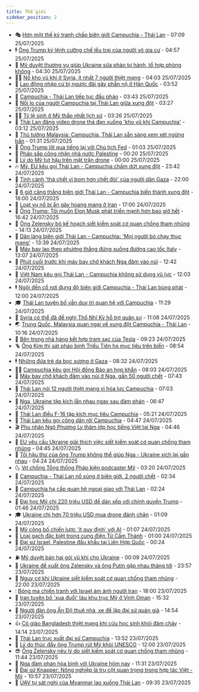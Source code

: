 ```yaml
---
title: Thế giới
sidebar_position: 2
---
```


<!-- vnexpress-the-gioi:START -->
- 🎭 [Hơn một thế kỷ tranh chấp biên giới Campuchia - Thái Lan](https://vnexpress.net/hon-mot-the-ky-tranh-chap-bien-gioi-campuchia-thai-lan-4918631.html) - 07:09 25/07/2025
- 🕴 [Ông Trump ký lệnh cưỡng chế lều trại của người vô gia cư](https://vnexpress.net/ong-trump-ky-lenh-cuong-che-leu-trai-cua-nguoi-vo-gia-cu-4918667.html) - 04:57 25/07/2025
- 🤭 [Mỹ duyệt thương vụ giúp Ukraine sửa pháo tự hành, tổ hợp phòng không](https://vnexpress.net/my-duyet-thuong-vu-giup-ukraine-sua-phao-tu-hanh-to-hop-phong-khong-4918726.html) - 04:30 25/07/2025
- 🧑‍💻 [Nổ kho vũ khí ở Syria, ít nhất 7 người thiệt mạng](https://vnexpress.net/no-kho-vu-khi-o-syria-it-nhat-7-nguoi-thiet-mang-4918789.html) - 04:03 25/07/2025
- 🦏 [Lao động nhập cư bị ngược đãi gây phẫn nộ ở Hàn Quốc](https://vnexpress.net/lao-dong-nhap-cu-bi-nguoc-dai-gay-phan-no-o-han-quoc-4918650.html) - 03:52 25/07/2025
- 🦒 [Campuchia - Thái Lan tiếp tục đấu pháo](https://vnexpress.net/campuchia-thai-lan-tiep-tuc-dau-phao-4918737.html) - 03:43 25/07/2025
- 🌈 [Nỗi lo của người Campuchia tại Thái Lan giữa xung đột](https://vnexpress.net/noi-lo-cua-nguoi-campuchia-tai-thai-lan-giua-xung-dot-4918728.html) - 03:27 25/07/2025
- 🧑‍🏫 [Tỷ lệ sinh ở Mỹ thấp nhất lịch sử](https://vnexpress.net/ty-le-sinh-o-my-thap-nhat-lich-su-4918666.html) - 03:26 25/07/2025
- 🐲 [Thái Lan đăng video drone thả đạn xuống &#39;kho vũ khí Campuchia&#39;](https://vnexpress.net/thai-lan-dang-video-drone-tha-dan-xuong-kho-vu-khi-campuchia-4918687.html) - 03:12 25/07/2025
- 🦒 [Thủ tướng Malaysia: Campuchia, Thái Lan sẵn sàng xem xét ngừng bắn](https://vnexpress.net/thu-tuong-malaysia-campuchia-thai-lan-san-sang-xem-xet-ngung-ban-4918656.html) - 01:31 25/07/2025
- 🐻 [Ông Trump lời qua tiếng lại với Chủ tịch Fed](https://vnexpress.net/ong-trump-loi-qua-tieng-lai-voi-chu-tich-fed-4918635.html) - 01:03 25/07/2025
- 🚀 [Pháp sắp công nhận nhà nước Palestine](https://vnexpress.net/phap-sap-cong-nhan-nha-nuoc-palestine-4918627.html) - 00:20 25/07/2025
- 🥰 [Lý do Mỹ tụt hậu trên mặt trận drone](https://vnexpress.net/ly-do-my-tut-hau-tren-mat-tran-drone-4918307.html) - 00:00 25/07/2025
- 🔥 [Mỹ, EU kêu gọi Thái Lan - Campuchia chấm dứt xung đột](https://vnexpress.net/my-eu-keu-goi-thai-lan-campuchia-cham-dut-xung-dot-4918623.html) - 23:42 24/07/2025
- 🥳 [Tình cảnh &#39;thà chết vì bom hơn chết đói&#39; của người dân Gaza](https://vnexpress.net/tinh-canh-tha-chet-vi-bom-hon-chet-doi-cua-nguoi-dan-gaza-4918352.html) - 22:00 24/07/2025
- 💼 [6 giờ căng thẳng biên giới Thái Lan - Campuchia biến thành xung đột](https://vnexpress.net/6-gio-cang-thang-bien-gioi-thai-lan-campuchia-bien-thanh-xung-dot-4918572.html) - 18:00 24/07/2025
- 🤡 [Loạt vụ nổ bí ẩn gây hoang mang ở Iran](https://vnexpress.net/loat-vu-no-bi-an-gay-hoang-mang-o-iran-4918195.html) - 17:00 24/07/2025
- 🌁 [Ông Trump: Tôi muốn Elon Musk phát triển mạnh hơn bao giờ hết](https://vnexpress.net/ong-trump-toi-muon-elon-musk-phat-trien-manh-hon-bao-gio-het-4918606.html) - 16:42 24/07/2025
- 🤩 [Ông Zelensky bỏ kế hoạch siết kiểm soát cơ quan chống tham nhũng](https://vnexpress.net/ong-zelensky-bo-ke-hoach-siet-kiem-soat-co-quan-chong-tham-nhung-4918590.html) - 14:13 24/07/2025
- 🎉 [Dân làng biên giới Thái Lan - Campuchia: &#39;Mọi người bỏ chạy thục mạng&#39;](https://vnexpress.net/dan-lang-bien-gioi-thai-lan-campuchia-moi-nguoi-bo-chay-thuc-mang-4918518.html) - 13:39 24/07/2025
- 🎉 [Máy bay lao theo phương thẳng đứng xuống đường cao tốc Italy](https://vnexpress.net/may-bay-lao-theo-phuong-thang-dung-xuong-duong-cao-toc-italy-4918541.html) - 13:07 24/07/2025
- 🌁 [Phút cuối trước khi máy bay chở khách Nga đâm vào núi](https://vnexpress.net/phut-cuoi-truoc-khi-may-bay-cho-khach-nga-dam-vao-nui-4918553.html) - 12:42 24/07/2025
- 🌊 [Việt Nam kêu gọi Thái Lan - Campuchia không sử dụng vũ lực](https://vnexpress.net/viet-nam-keu-goi-thai-lan-campuchia-khong-su-dung-vu-luc-4918570.html) - 12:03 24/07/2025
- 🕴 [Ngôi đền cổ nơi đụng độ biên giới Campuchia - Thái Lan bùng phát](https://vnexpress.net/ngoi-den-co-noi-dung-do-bien-gioi-campuchia-thai-lan-bung-phat-4918519.html) - 12:00 24/07/2025
- 🎓 [Thái Lan tuyên bố vẫn duy trì quan hệ với Campuchia](https://vnexpress.net/thai-lan-tuyen-bo-van-duy-tri-quan-he-voi-campuchia-4918540.html) - 11:29 24/07/2025
- 🦩 [Syria có thể đã đề nghị Thổ Nhĩ Kỳ hỗ trợ quân sự](https://vnexpress.net/syria-co-the-da-de-nghi-tho-nhi-ky-ho-tro-quan-su-4918204.html) - 11:08 24/07/2025
- 🌏 [Trung Quốc, Malaysia quan ngại về xung đột Campuchia - Thái Lan](https://vnexpress.net/trung-quoc-malaysia-quan-ngai-ve-xung-dot-campuchia-thai-lan-4918487.html) - 10:16 24/07/2025
- 🌋 [Bên trong nhà hàng kết hợp trạm sạc của Tesla](https://vnexpress.net/ben-trong-nha-hang-ket-hop-tram-sac-cua-tesla-4918362.html) - 09:23 24/07/2025
- 🪜 [Ông Kim thị sát pháo binh Triều Tiên hạ mục tiêu trên biển](https://vnexpress.net/ong-kim-thi-sat-phao-binh-trieu-tien-ha-muc-tieu-tren-bien-4918448.html) - 08:54 24/07/2025
- 🕴 [Những đứa trẻ da bọc xương ở Gaza](https://vnexpress.net/nhung-dua-tre-da-boc-xuong-o-gaza-4918361.html) - 08:32 24/07/2025
- 🧑‍🏫 [Campuchia kêu gọi Hội đồng Bảo an họp khẩn](https://vnexpress.net/campuchia-keu-goi-hoi-dong-bao-an-hop-khan-4918421.html) - 08:03 24/07/2025
- 🌮 [Máy bay chở khách đâm vào núi ở Nga, gần 50 người chết](https://vnexpress.net/may-bay-cho-khach-dam-vao-nui-o-nga-gan-50-nguoi-chet-4918390.html) - 07:43 24/07/2025
- 🚦 [Thái Lan nói 12 người thiệt mạng vì hỏa lực Campuchia](https://vnexpress.net/thai-lan-noi-12-nguoi-thiet-mang-vi-hoa-luc-campuchia-4918387.html) - 07:03 24/07/2025
- 💫 [Nga, Ukraine tập kích lẫn nhau ngay sau đàm phán](https://vnexpress.net/nga-ukraine-tap-kich-lan-nhau-ngay-sau-dam-phan-4918341.html) - 06:47 24/07/2025
- 🤡 [Thái Lan điều F-16 tập kích mục tiêu Campuchia](https://vnexpress.net/thai-lan-dieu-f-16-tap-kich-muc-tieu-campuchia-4918354.html) - 05:21 24/07/2025
- 🦣 [Thái Lan kêu gọi công dân rời Campuchia](https://vnexpress.net/thai-lan-keu-goi-cong-dan-roi-campuchia-4918311.html) - 04:47 24/07/2025
- 🎬 [Phu nhân Ngô Phương Ly thăm lớp học tiếng Việt tại Nga](https://vnexpress.net/phu-nhan-ngo-phuong-ly-tham-lop-hoc-tieng-viet-tai-nga-4918306.html) - 04:46 24/07/2025
- 🎉 [EU yêu cầu Ukraine giải thích việc siết kiểm soát cơ quan chống tham nhũng](https://vnexpress.net/eu-yeu-cau-ukraine-giai-thich-viec-siet-kiem-soat-co-quan-chong-tham-nhung-4918268.html) - 04:45 24/07/2025
- 🎡 [Tối hậu thư của ông Trump không thể giúp Nga - Ukraine xích lại gần nhau](https://vnexpress.net/toi-hau-thu-cua-ong-trump-khong-the-giup-nga-ukraine-xich-lai-gan-nhau-4918219.html) - 04:24 24/07/2025
- 🌜 [Vợ chồng Tổng thống Pháp kiện podcaster Mỹ](https://vnexpress.net/vo-chong-tong-thong-phap-kien-podcaster-my-4918227.html) - 03:20 24/07/2025
- 🎡 [Campuchia - Thái Lan nổ súng ở biên giới, 2 người chết](https://vnexpress.net/campuchia-thai-lan-cao-buoc-nhau-no-sung-o-bien-gioi-4918243.html) - 02:34 24/07/2025
- 🤗 [Campuchia hạ cấp quan hệ ngoại giao với Thái Lan](https://vnexpress.net/campuchia-ha-cap-quan-he-ngoai-giao-voi-thai-lan-4918202.html) - 02:24 24/07/2025
- 🦩 [Đại học Mỹ chi 220 triệu USD để dàn xếp với chính quyền Trump](https://vnexpress.net/dai-hoc-my-chi-220-trieu-usd-de-dan-xep-voi-chinh-quyen-trump-4918191.html) - 01:46 24/07/2025
- 🎓 [Ukraine chi hơn 70 triệu USD mua drone đánh chặn](https://vnexpress.net/ukraine-chi-hon-70-trieu-usd-mua-drone-danh-chan-4918039.html) - 01:09 24/07/2025
- 🌁 [Mỹ công bố chiến lược &#39;ít quy định&#39; với AI](https://vnexpress.net/my-cong-bo-chien-luoc-it-quy-dinh-voi-ai-4918176.html) - 01:07 24/07/2025
- 🤩 [Loại gạch đặc biệt trong cung điện Tử Cấm Thành](https://vnexpress.net/loai-gach-dac-biet-trong-cung-dien-tu-cam-thanh-4918056.html) - 01:00 24/07/2025
- 👹 [Đại sứ Israel, Palestine đấu khẩu tại Liên Hợp Quốc](https://vnexpress.net/dai-su-israel-palestine-dau-khau-tai-lien-hop-quoc-4918173.html) - 00:24 24/07/2025
- ⛽️ [Mỹ duyệt bán hai gói vũ khí cho Ukraine](https://vnexpress.net/my-duyet-ban-hai-goi-vu-khi-cho-ukraine-4918174.html) - 00:09 24/07/2025
- 🚀 [Ukraine đề xuất ông Zelensky và ông Putin gặp nhau tháng tới](https://vnexpress.net/ukraine-de-xuat-ong-zelensky-va-ong-putin-gap-nhau-thang-toi-4918167.html) - 23:57 23/07/2025
- 🎡 [Nguy cơ khi Ukraine siết kiểm soát cơ quan chống tham nhũng](https://vnexpress.net/nguy-co-khi-ukraine-siet-kiem-soat-co-quan-chong-tham-nhung-4917688.html) - 22:00 23/07/2025
- 🕯 [Bóng ma chiến tranh với Israel ám ảnh người Iran](https://vnexpress.net/bong-ma-chien-tranh-voi-israel-am-anh-nguoi-iran-4917520.html) - 18:00 23/07/2025
- 🐻 [Iran tuyên bố &#39;xua đuổi&#39; tàu khu trục Mỹ ở Vịnh Oman](https://vnexpress.net/iran-tuyen-bo-xua-duoi-tau-khu-truc-my-o-vinh-oman-4918133.html) - 15:32 23/07/2025
- 🚦 [Người đàn ông Ấn Độ thuê nhà, xe để lập đại sứ quán giả](https://vnexpress.net/nguoi-dan-ong-an-do-thue-nha-xe-de-lap-dai-su-quan-gia-4918125.html) - 14:54 23/07/2025
- 👍 [Cô giáo Bangladesh thiệt mạng khi cứu học sinh khỏi đám cháy](https://vnexpress.net/co-giao-bangladesh-thiet-mang-khi-cuu-hoc-sinh-khoi-dam-chay-4918111.html) - 14:14 23/07/2025
- 🚀 [Thái Lan trục xuất đại sứ Campuchia](https://vnexpress.net/thai-lan-truc-xuat-dai-su-campuchia-4918127.html) - 13:52 23/07/2025
- 🌮 [Lý do thúc đẩy ông Trump rút Mỹ khỏi UNESCO](https://vnexpress.net/ly-do-thuc-day-ong-trump-rut-my-khoi-unesco-4917693.html) - 12:00 23/07/2025
- 😎 [Ông Zelensky nêu lý do siết kiểm soát cơ quan chống tham nhũng](https://vnexpress.net/ong-zelensky-neu-ly-do-siet-kiem-soat-co-quan-chong-tham-nhung-4918084.html) - 11:44 23/07/2025
- 🐲 [Nga đàm phán hòa bình với Ukraine hôm nay](https://vnexpress.net/nga-dam-phan-hoa-binh-voi-ukraine-hom-nay-4918082.html) - 11:31 23/07/2025
- 💫 [Đại sứ Knapper: Nông nghiệp là trụ cột quan trọng trong hợp tác Việt - Mỹ](https://vnexpress.net/dai-su-knapper-nong-nghiep-la-tru-cot-quan-trong-trong-hop-tac-viet-my-4918049.html) - 10:57 23/07/2025
- 👀 [UAV tự sát nghi của Myanmar lao xuống Thái Lan](https://vnexpress.net/uav-tu-sat-nghi-cua-myanmar-lao-xuong-thai-lan-4918038.html) - 09:35 23/07/2025<!-- vnexpress-the-gioi:END -->